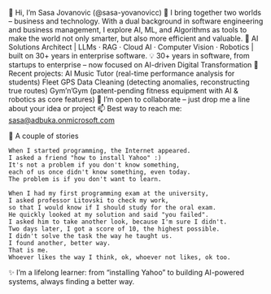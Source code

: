 👋 Hi, I’m Sasa Jovanovic (@sasa-yovanovicc)
👀 I bring together two worlds – business and technology. With a dual background in software engineering and business management, I explore AI, ML, and Algorithms as tools to make the world not only smarter, but also more efficient and valuable.
🌱 AI Solutions Architect | LLMs · RAG · Cloud AI · Computer Vision · Robotics | built on 30+ years in enterprise software.
💡 30+ years in software, from startups to enterprise – now focused on AI-driven Digital Transformation
🚀 Recent projects:
AI Music Tutor (real-time performance analysis for students)
Fleet GPS Data Cleaning (detecting anomalies, reconstructing true routes)
Gym’n’Gym (patent-pending fitness equipment with AI & robotics as core features)
💞️ I’m open to collaborate – just drop me a line about your idea or project
📫 Best way to reach me: sasa@adbuka.onmicrosoft.com

📖 A couple of stories
```
When I started programming, the Internet appeared. 
I asked a friend "how to install Yahoo" :)
It's not a problem if you don't know something, 
each of us once didn't know something, even today. 
The problem is if you don't want to learn.
```

```
When I had my first programming exam at the university, 
I asked professor Litovski to check my work, 
so that I would know if I should study for the oral exam. 
He quickly looked at my solution and said "you failed". 
I asked him to take another look, because I'm sure I didn't.
Two days later, I got a score of 10, the highest possible.
I didn't solve the task the way he taught us. 
I found another, better way.
That is me. 
Whoever likes the way I think, ok, whoever not likes, ok too.
```
✨ I’m a lifelong learner: from “installing Yahoo” to building AI-powered systems, always finding a better way.
<!---
sasa-yovanovicc/sasa-yovanovicc is a ✨ special ✨ repository because its `README.md` (this file) appears on your GitHub profile.
You can click the Preview link to take a look at your changes.
--->
